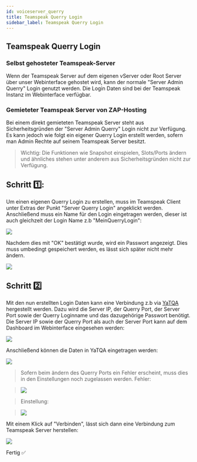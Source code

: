 ```yaml
---
id: voiceserver_querry
title: Teamspeak Querry Login
sidebar_label: Teamspeak Querry Login
---
```


## Teamspeak Querry Login

### Selbst gehosteter Teamspeak-Server

Wenn der Teamspeak Server auf dem eigenen vServer oder Root Server über unser Webinterface gehostet wird, kann der normale "Server Admin Querry" Login genutzt werden. 
Die Login Daten sind bei der Teamspeak Instanz im Webinterface verfügbar. 

### Gemieteter Teamspeak Server von ZAP-Hosting

Bei einem direkt gemieteten Teamspeak Server steht aus Sicherheitsgründen der "Server Admin Querry" Login nicht zur Verfügung. 
Es kann jedoch wie folgt ein eigener Querry Login erstellt werden, sofern man Admin Rechte auf seinem Teamspeak Server besitzt. 

>Wichtig: Die Funktionen wie Snapshot einspielen, Slots/Ports ändern und ähnliches stehen unter anderem aus Sicherheitsgründen nicht zur Verfügung.

## Schritt 1️⃣: 
Um einen eigenen Querry Login zu erstellen, muss im Teamspeak Client unter Extras der Punkt "Server Querry Login" angeklickt werden.
Anschließend muss ein Name für den Login eingetragen werden, dieser ist auch gleichzeit der Login Name z.b "MeinQuerryLogin":

![](https://screensaver01.zap-hosting.com/index.php/s/NrZYgJ7mDxNqri3/preview)

Nachdem dies mit "OK" bestätigt wurde, wird ein Passwort angezeigt. 
Dies muss umbedingt gespeichert werden, es lässt sich später nicht mehr ändern. 

![](https://screensaver01.zap-hosting.com/index.php/s/FraFYW3rEoEowHX/preview)

## Schritt 2️⃣
Mit den nun erstellten Login Daten kann eine Verbindung z.b via [YaTQA](https://yat.qa) hergestellt werden. 
Dazu wird die Server IP, der Querry Port, der Server Port sowie der Querry Loginname und das dazugehörige Passwort benötigt. 
Die Server IP sowie der Querry Port als auch der Server Port kann auf dem Dashboard im Webinterface eingesehen werden: 

![](https://screensaver01.zap-hosting.com/index.php/s/BFoLXZK64eYRXMX/preview)

Anschließend können die Daten in YaTQA eingetragen werden: 

![](https://screensaver01.zap-hosting.com/index.php/s/iZc498dySA7Zcn7/preview)

>Sofern beim ändern des Querry Ports ein Fehler erscheint, muss dies in den Einstellungen noch zugelassen werden. 
Fehler:

>![](https://screensaver01.zap-hosting.com/index.php/s/N85dmTQM7bjEBEQ/preview)

>Einstellung:

>![](https://screensaver01.zap-hosting.com/index.php/s/rMj2DG9siZYqQPS/preview)

Mit einem Klick auf "Verbinden", lässt sich dann eine Verbindung zum Teamspeak Server herstellen:

![](https://screensaver01.zap-hosting.com/index.php/s/E7XwBrtfofD2wLS/preview)

Fertig ✅
